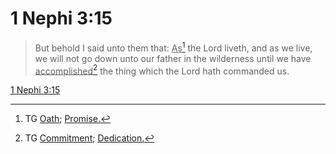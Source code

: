 # 1 Nephi 3:15

> But behold I said unto them that: <u>As</u>[^a] the Lord liveth, and as we live, we will not go down unto our father in the wilderness until we have <u>accomplished</u>[^b] the thing which the Lord hath commanded us.

[1 Nephi 3:15](https://www.churchofjesuschrist.org/study/scriptures/bofm/1-ne/3?lang=eng&id=p15#p15)


[^a]: TG [Oath](https://www.churchofjesuschrist.org/study/scriptures/tg/oath?lang=eng); [Promise.](https://www.churchofjesuschrist.org/study/scriptures/tg/promise?lang=eng)
[^b]: TG [Commitment](https://www.churchofjesuschrist.org/study/scriptures/tg/commitment?lang=eng); [Dedication.](https://www.churchofjesuschrist.org/study/scriptures/tg/dedication?lang=eng)
